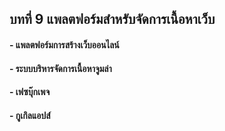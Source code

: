## บทที่ 9 แพลตฟอร์มสำหรับจัดการเนื้อหาเว็บ
#### - แพลตฟอร์มการสร้างเว็บออนไลน์	
#### - ระบบบริหารจัดการเนื้อหาจูมล่า	
#### - เฟซบุ๊กเพจ	
#### - กูเกิลแอปส์
